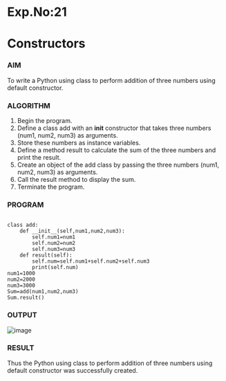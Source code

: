 # Exp.No:21  
# Constructors

### AIM  

To write a Python using class to perform addition of three numbers using default constructor.

### ALGORITHM

1. Begin the program.  
2. Define a class add with an __init__ constructor that takes three numbers (num1, num2, num3) as arguments.
3. Store these numbers as instance variables.
4. Define a method result to calculate the sum of the three numbers and print the result.
5. Create an object of the add class by passing the three numbers (num1, num2, num3) as arguments.
6. Call the result method to display the sum.
7. Terminate the program.

### PROGRAM

```

class add:
    def __init__(self,num1,num2,num3):
        self.num1=num1
        self.num2=num2
        self.num3=num3
    def result(self):
        self.num=self.num1+self.num2+self.num3
        print(self.num)
num1=1000
num2=2000
num3=3000
Sum=add(num1,num2,num3)
Sum.result()

```

### OUTPUT

![image](https://github.com/user-attachments/assets/ed945a45-2daf-4fd3-969f-c25325d0d25a)

### RESULT

Thus the Python using class to perform addition of three numbers using default constructor was successfully created.
